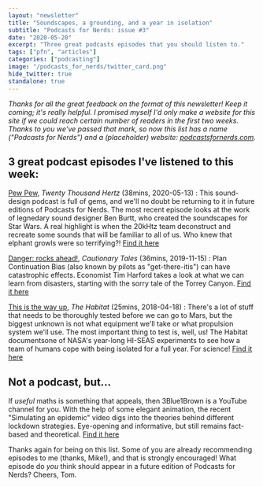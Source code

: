 ```yaml
---
layout: "newsletter"
title: "Soundscapes, a grounding, and a year in isolation"
subtitle: "Podcasts for Nerds: issue #3"
date: "2020-05-20"
excerpt: "Three great podcasts episodes that you should listen to."
tags: ["pfn", "articles"]
categories: ["podcasting"]
image: "/podcasts_for_nerds/twitter_card.png"
hide_twitter: true
standalone: true
---
```


_Thanks for all the great feedback on the format of this newsletter! Keep it coming; it's really helpful. I promised myself I'd only make a website for this site if we could reach certain number of readers in the first two weeks. Thanks to you we've passed that mark, so now this list has a name ("Podcasts for Nerds") and a (placeholder) website: [podcastsfornerds.com](https://www.podcastsfornerds.com/)._

## 3 great podcast episodes I've listened to this week:

[Pew Pew](https://www.20k.org/episodes/pewpew), _Twenty Thousand Hertz_ (38mins, 2020-05-13)
: This sound-design podcast is full of gems, and we'll no doubt be returning to it in future editions of Podcasts for Nerds. The most recent episode looks at the work of legnedary sound designer Ben Burtt, who created the soundscapes for Star Wars. A real highlight is when the 20kHtz team deconstruct and recreate some sounds that will be familiar to all of us. Who knew that elphant growls were so terrifying?! [Find it here](https://www.20k.org/episodes/pewpew)

[Danger: rocks ahead!](http://timharford.com/2019/11/cautionary-tales-ep-1-danger-rocks-ahead/), _Cautionary Tales_ (36mins, 2019-11-15)
: Plan Continuation Bias (also known by pilots as "get-there-itis") can have catastrophic effects. Economist Tim Harford takes a look at what we can learn from disasters, starting with the sorry tale of the Torrey Canyon. [Find it here](http://timharford.com/2019/11/cautionary-tales-ep-1-danger-rocks-ahead/)

[This is the way up](https://gimletmedia.com/shows/the-habitat/awhjjr/episode-1-this-is-the-way-up), _The Habitat_ (25mins, 2018-04-18)
: There's a lot of stuff that needs to be thoroughly tested before we can go to Mars, but the biggest unknown is not what equipment we'll take or what propulsion system we'll use. The most important thing to test is, well, us! The Habitat documentsone of NASA's year-long HI-SEAS experiments to see how a team of humans cope with being isolated for a full year. For science! [Find it here](https://gimletmedia.com/shows/the-habitat/awhjjr/episode-1-this-is-the-way-up)

## Not a podcast, but...

If _useful_ maths is something that appeals, then 3Blue1Brown is a YouTube channel for you. With the help of some elegant animation, the recent "Simulating an epidemic" video digs into the theories behind different lockdown strategies. Eye-opening and informative, but still remains fact-based and theoretical. [Find it here](https://www.youtube.com/watch?v=gxAaO2rsdIs)

Thanks again for being on this list. Some of you are already recommending episodes to me (thanks, Mike!), and that is strongly encouraged! What episode do _you_ think should appear in a future edition of Podcasts for Nerds?
Cheers,
Tom.
